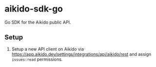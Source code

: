 # aikido-sdk-go
Go SDK for the Aikido public API.

## Setup

1. Setup a new API client on Aikido via https://app.aikido.dev/settings/integrations/api/aikido/rest and assign `issues:read` permissions.

